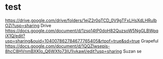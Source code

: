 # test
https://drive.google.com/drive/folders/1ejZ2r0qTCD_0V9gTFxLHsXdLHRulbOZj?usp=sharing
Drive
https://docs.google.com/document/d/1zsp14tP0doH82QuzsoW5NgGLBWpqiX1Q/edit?usp=sharing&ouid=104007862784677765405&rtpof=true&sd=true
Grapeful
https://docs.google.com/document/d/1QQZlwsepis-8hcC8HVnmBXKIo_Q6WXfo73lU1ivkawI/edit?usp=sharing
Suzan se
